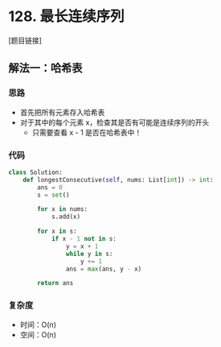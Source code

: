 # 128. 最长连续序列

[题目链接]

## 解法一：哈希表

### 思路

- 首先把所有元素存入哈希表
- 对于其中的每个元素 x，检查其是否有可能是连续序列的开头
  - 只需要查看 x - 1 是否在哈希表中！

### 代码

```py
class Solution:
    def longestConsecutive(self, nums: List[int]) -> int:
        ans = 0
        s = set()

        for x in nums:
            s.add(x)

        for x in s:
            if x - 1 not in s:
                y = x + 1
                while y in s:
                    y += 1
                ans = max(ans, y - x)

        return ans
```

### 复杂度

- 时间：O(n)
- 空间：O(n)
